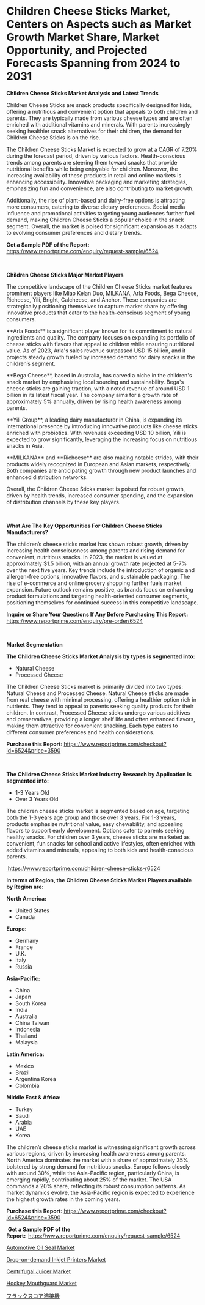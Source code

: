 <p><h1>Children Cheese Sticks Market, Centers on Aspects such as Market Growth Market Share, Market Opportunity, and Projected Forecasts Spanning from 2024 to 2031</h1></p><p><strong>Children Cheese Sticks Market Analysis and Latest Trends</strong></p>
<p><p>Children Cheese Sticks are snack products specifically designed for kids, offering a nutritious and convenient option that appeals to both children and parents. They are typically made from various cheese types and are often enriched with additional vitamins and minerals. With parents increasingly seeking healthier snack alternatives for their children, the demand for Children Cheese Sticks is on the rise.</p><p>The Children Cheese Sticks Market is expected to grow at a CAGR of 7.20% during the forecast period, driven by various factors. Health-conscious trends among parents are steering them toward snacks that provide nutritional benefits while being enjoyable for children. Moreover, the increasing availability of these products in retail and online markets is enhancing accessibility. Innovative packaging and marketing strategies, emphasizing fun and convenience, are also contributing to market growth.</p><p>Additionally, the rise of plant-based and dairy-free options is attracting more consumers, catering to diverse dietary preferences. Social media influence and promotional activities targeting young audiences further fuel demand, making Children Cheese Sticks a popular choice in the snack segment. Overall, the market is poised for significant expansion as it adapts to evolving consumer preferences and dietary trends.</p></p>
<p><strong>Get a Sample PDF of the Report:&nbsp;</strong> <a href="https://www.reportprime.com/enquiry/request-sample/6524">https://www.reportprime.com/enquiry/request-sample/6524</a></p>
<p>&nbsp;</p>
<p><strong>Children Cheese Sticks Major Market Players</strong></p>
<p><p>The competitive landscape of the Children Cheese Sticks market features prominent players like Miao Kelan Duo, MILKANA, Arla Foods, Bega Cheese, Richeese, Yili, Bright, Calcheese, and Anchor. These companies are strategically positioning themselves to capture market share by offering innovative products that cater to the health-conscious segment of young consumers.</p><p>**Arla Foods** is a significant player known for its commitment to natural ingredients and quality. The company focuses on expanding its portfolio of cheese sticks with flavors that appeal to children while ensuring nutritional value. As of 2023, Arla's sales revenue surpassed USD 15 billion, and it projects steady growth fueled by increased demand for dairy snacks in the children’s segment.</p><p>**Bega Cheese**, based in Australia, has carved a niche in the children's snack market by emphasizing local sourcing and sustainability. Bega's cheese sticks are gaining traction, with a noted revenue of around USD 1 billion in its latest fiscal year. The company aims for a growth rate of approximately 5% annually, driven by rising health awareness among parents.</p><p>**Yili Group**, a leading dairy manufacturer in China, is expanding its international presence by introducing innovative products like cheese sticks enriched with probiotics. With revenues exceeding USD 10 billion, Yili is expected to grow significantly, leveraging the increasing focus on nutritious snacks in Asia.</p><p>**MILKANA** and **Richeese** are also making notable strides, with their products widely recognized in European and Asian markets, respectively. Both companies are anticipating growth through new product launches and enhanced distribution networks.</p><p>Overall, the Children Cheese Sticks market is poised for robust growth, driven by health trends, increased consumer spending, and the expansion of distribution channels by these key players.</p></p>
<p>&nbsp;</p>
<p><strong>What Are The Key Opportunities For Children Cheese Sticks Manufacturers?</strong></p>
<p><p>The children’s cheese sticks market has shown robust growth, driven by increasing health consciousness among parents and rising demand for convenient, nutritious snacks. In 2023, the market is valued at approximately $1.5 billion, with an annual growth rate projected at 5-7% over the next five years. Key trends include the introduction of organic and allergen-free options, innovative flavors, and sustainable packaging. The rise of e-commerce and online grocery shopping further fuels market expansion. Future outlook remains positive, as brands focus on enhancing product formulations and targeting health-oriented consumer segments, positioning themselves for continued success in this competitive landscape.</p></p>
<p><strong>Inquire or Share Your Questions If Any Before Purchasing This Report:</strong> <a href="https://www.reportprime.com/enquiry/pre-order/6524">https://www.reportprime.com/enquiry/pre-order/6524</a></p>
<p>&nbsp;</p>
<p><strong>Market Segmentation</strong></p>
<p><strong>The Children Cheese Sticks Market Analysis by types is segmented into:</strong></p>
<p><ul><li>Natural Cheese</li><li>Processed Cheese</li></ul></p>
<p><p>The Children Cheese Sticks market is primarily divided into two types: Natural Cheese and Processed Cheese. Natural Cheese sticks are made from real cheese with minimal processing, offering a healthier option rich in nutrients. They tend to appeal to parents seeking quality products for their children. In contrast, Processed Cheese sticks undergo various additives and preservatives, providing a longer shelf life and often enhanced flavors, making them attractive for convenient snacking. Each type caters to different consumer preferences and health considerations.</p></p>
<p><strong>Purchase this Report:&nbsp;</strong><a href="https://www.reportprime.com/checkout?id=6524&price=3590">https://www.reportprime.com/checkout?id=6524&price=3590</a></p>
<p>&nbsp;</p>
<p><strong>The Children Cheese Sticks Market Industry Research by Application is segmented into:</strong></p>
<p><ul><li>1-3 Years Old</li><li>Over 3 Years Old</li></ul></p>
<p><p>The children cheese sticks market is segmented based on age, targeting both the 1-3 years age group and those over 3 years. For 1-3 years, products emphasize nutritional value, easy chewability, and appealing flavors to support early development. Options cater to parents seeking healthy snacks. For children over 3 years, cheese sticks are marketed as convenient, fun snacks for school and active lifestyles, often enriched with added vitamins and minerals, appealing to both kids and health-conscious parents.</p></p>
<p><a href="https://www.reportprime.com/children-cheese-sticks-r6524">&nbsp;https://www.reportprime.com/children-cheese-sticks-r6524</a></p>
<p><strong>In terms of Region, the Children Cheese Sticks Market Players available by Region are:</strong></p>
<p>
    <p> <strong> North America: </strong>
        <ul>
            <li>United States</li>
            <li>Canada</li>
        </ul>
        </p> 
    <p> <strong> Europe: </strong>
        <ul>
            <li>Germany</li>
            <li>France</li>
            <li>U.K.</li>
            <li>Italy</li>
            <li>Russia</li>
        </ul>
        </p> 
    <p> <strong> Asia-Pacific: </strong>
        <ul>
            <li>China</li>
            <li>Japan</li>
            <li>South Korea</li>
            <li>India</li>
            <li>Australia</li>
            <li>China Taiwan</li>
            <li>Indonesia</li>
            <li>Thailand</li>
            <li>Malaysia</li>
        </ul>
        </p> 
    <p> <strong> Latin America: </strong>
        <ul>
            <li>Mexico</li>
            <li>Brazil</li>
            <li>Argentina Korea</li>
            <li>Colombia</li>
        </ul>
        </p> 
    <p> <strong> Middle East & Africa: </strong>
        <ul>
            <li>Turkey</li>
            <li>Saudi</li>
            <li>Arabia</li>
            <li>UAE</li>
            <li>Korea</li>
        </ul>
    </p>
    </p>
<p><p>The children’s cheese sticks market is witnessing significant growth across various regions, driven by increasing health awareness among parents. North America dominates the market with a share of approximately 35%, bolstered by strong demand for nutritious snacks. Europe follows closely with around 30%, while the Asia-Pacific region, particularly China, is emerging rapidly, contributing about 25% of the market. The USA commands a 20% share, reflecting its robust consumption patterns. As market dynamics evolve, the Asia-Pacific region is expected to experience the highest growth rates in the coming years.</p></p>
<p><strong>Purchase this Report: </strong><a href="https://www.reportprime.com/checkout?id=6524&price=3590">https://www.reportprime.com/checkout?id=6524&price=3590</a></p>
<p>&nbsp;<strong>Get a Sample PDF of the Report:&nbsp;&nbsp;</strong><a href="https://www.reportprime.com/enquiry/request-sample/6524">https://www.reportprime.com/enquiry/request-sample/6524</a></p>
<p><strong></strong></p>
<p><p><a href="https://www.linkedin.com/pulse/automotive-oil-seal-market-trends-analysis-opportunities-d8v3e?trackingId=djydOHeMRxuTFJvJg922ew%3D%3D">Automotive Oil Seal Market</a></p><p><a href="https://issuu.com/reportprime-2/docs/drop-on-demand-inkjet-printers-mark_f01812f7f7fcf9">Drop-on-demand Inkjet Printers Market</a></p><p><a href="https://medium.com/@theomorar08/centrifugal-juicer-market-research-report-includes-analysis-on-market-size-share-and-growth-rate-ea25991d149c">Centrifugal Juicer Market</a></p><p><a href="https://medium.com/@theomorar08/booming-hockey-mouthguard-market-sector-market-analysis-and-growth-projections-till-2031-c7c26ed7b53a">Hockey Mouthguard Market</a></p><p><a href="https://medium.com/@shade463/%E3%83%95%E3%83%A9%E3%83%83%E3%82%AF%E3%82%B9%E3%82%B3%E3%82%A2%E6%BA%B6%E6%8E%A5%E6%A9%9F%E5%B8%82%E5%A0%B4%E5%8B%95%E5%90%91%E3%81%A8%E5%88%86%E6%9E%90-%E5%B0%86%E6%9D%A5%E3%81%AE%E6%88%90%E9%95%B7%E3%81%AE%E6%A9%9F%E4%BC%9A%E3%81%A8%E8%AA%B2%E9%A1%8C-2024%E5%B9%B4-2031%E5%B9%B4-0df8fb561709">フラックスコア溶接機</a></p></p>